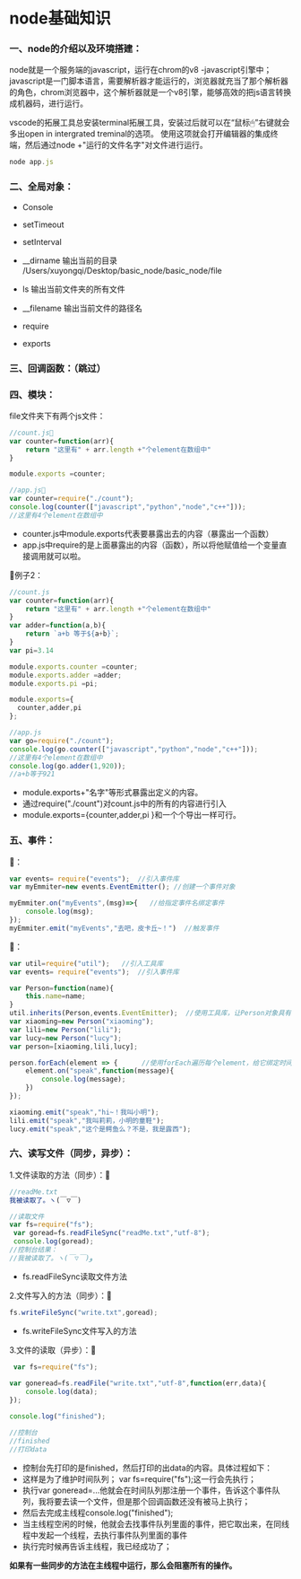 # node基础知识

### 一、node的介绍以及环境搭建：

node就是一个服务端的javascript，运行在chrom的v8 -javascript引擎中；
javascript是一门脚本语言，需要解析器才能运行的，浏览器就充当了那个解析器的角色，chrom浏览器中，这个解析器就是一个v8引擎，能够高效的把js语言转换成机器码，进行运行。

vscode的拓展工具总安装terminal拓展工具，安装过后就可以在“鼠标🖱”右键就会多出open in intergrated treminal的选项。 使用这项就会打开编辑器的集成终端，然后通过node +"运行的文件名字"对文件进行运行。

```javascript
node app.js
```



### 二、全局对象：

- Console

- setTimeout
- setInterval
- __dirname   输出当前的目录   /Users/xuyongqi/Desktop/basic_node/basic_node/file
- ls 输出当前文件夹的所有文件
- __filename  输出当前文件的路径名 
- require
- exports

### 三、回调函数：（跳过）

### 四、模块：

file文件夹下有两个js文件：

```javascript
//count.js🍋
var counter=function(arr){
    return "这里有" + arr.length +"个element在数组中"
}

module.exports =counter;

//app.js🍎
var counter=require("./count");
console.log(counter(["javascript","python","node","c++"]));  
//这里有4个element在数组中
```

- counter.js中module.exports代表要暴露出去的内容（暴露出一个函数）
- app.js中require的是上面暴露出的内容（函数），所以将他赋值给一个变量直接调用就可以啦。

🌰例子2：

```javascript
//count.js
var counter=function(arr){
    return "这里有" + arr.length +"个element在数组中"
}
var adder=function(a,b){
    return `a+b 等于${a+b}`;
}
var pi=3.14

module.exports.counter =counter;
module.exports.adder =adder;
module.exports.pi =pi;

module.exports={
  counter,adder,pi
};

//app.js
var go=require("./count");
console.log(go.counter(["javascript","python","node","c++"]));
//这里有4个element在数组中
console.log(go.adder(1,920));
//a+b等于921
```

- module.exports+"名字"等形式暴露出定义的内容。
- 通过require("./count")对count.js中的所有的内容进行引入
- module.exports={counter,adder,pi }和一个个导出一样可行。



### 五、事件：

🥕：

```javascript
var events= require("events");  //引入事件库
var myEmmiter=new events.EventEmitter(); //创建一个事件对象

myEmmiter.on("myEvents",(msg)=>{   //给指定事件名绑定事件
    console.log(msg);
});
myEmmiter.emit("myEvents","去吧，皮卡丘~！")  //触发事件
```

🍙：

```javascript
var util=require("util");   //引入工具库
var events= require("events");  //引入事件库

var Person=function(name){    
    this.name=name;
}
util.inherits(Person,events.EventEmitter);  //使用工具库，让Person对象具有绑定事件的属性。     
var xiaoming=new Person("xiaoming");
var lili=new Person("lili");
var lucy=new Person("lucy");
var person=[xiaoming,lili,lucy];

person.forEach(element => {      //使用forEach遍历每个element，给它绑定时间
    element.on("speak",function(message){
        console.log(message);
    })
});

xiaoming.emit("speak","hi~！我叫小明");
lili.emit("speak","我叫莉莉，小明的童鞋");
lucy.emit("speak","这个是鳄鱼么？不是，我是露西");

```



### 六、读写文件（同步，异步）：

1.文件读取的方法（同步）：🍝

```javascript
//readMe.txt
我被读取了。ヽ(￣▽￣)

//读取文件
var fs=require("fs");
 var goread=fs.readFileSync("readMe.txt","utf-8");
 console.log(goread);
//控制台结果：
//我被读取了。ヽ(￣▽￣)و

```

- fs.readFileSync读取文件方法



2.文件写入的方法（同步）：🥘

```javascript
fs.writeFileSync("write.txt",goread);
```

- fs.writeFileSync文件写入的方法



3.文件的读取（异步）：🍕

```javascript
 var fs=require("fs");
 
var goneread=fs.readFile("write.txt","utf-8",function(err,data){
    console.log(data);
});

console.log("finished");

//控制台
//finished
//打印data

```

- 控制台先打印的是finished，然后打印的出data的内容。具体过程如下：
- 这样是为了维护时间队列； var fs=require("fs");这一行会先执行；
- 执行var goneread=...他就会在时间队列那注册一个事件，告诉这个事件队列，我将要去读一个文件，但是那个回调函数还没有被马上执行；
- 然后去完成主线程console.log("finished");
- 当主线程空闲的时候，他就会去找事件队列里面的事件，把它取出来，在同线程中发起一个线程，去执行事件队列里面的事件
- 执行完时候再告诉主线程，我已经成功了；

**如果有一些同步的方法在主线程中运行，那么会阻塞所有的操作。**





